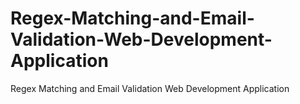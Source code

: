 # Regex-Matching-and-Email-Validation-Web-Development-Application
Regex Matching and Email Validation Web Development Application

